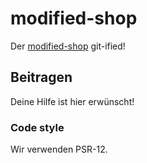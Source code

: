 # modified-shop

Der [modified-shop](https://www.modified-shop.org) git-ified!

## Beitragen

Deine Hilfe ist hier erwünscht!

### Code style
Wir verwenden PSR-12.
